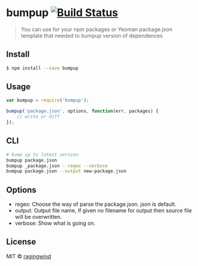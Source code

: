 # bumpup [![Build Status](https://travis-ci.org/ragingwind/bumpup.svg?branch=master)](https://travis-ci.org/ragingwind/bumpup)

> You can use for your npm packages or Yeoman package.json template that needed to bumpup version of dependences

## Install

```sh
$ npm install --save bumpup
```


## Usage

```js
var bumpup = require('bumpup');

bumpup('package.json', options, function(err, packages) {
    // write or diff
});
```

## CLI

```sh
# bump up to latest version
bumpup package.json
bumpup _package.json --regex --verbose
bumpup package.json --output new-package.json
```

## Options

- regex: Choose the way of parse the package.json. json is default.
- output: Output file name, If given no filename for output then source file will be overwritten.
- verbose: Show what is going on.

## License

MIT © [ragingwind](http://ragingwind.me)
